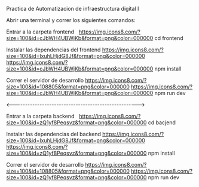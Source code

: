 Practica de Automatizacion de infraestructura digital I

Abrir una terminal y correr los siguientes comandos:

Entrar a la carpeta frontend <img src="https://img.icons8.com/?size=100&id=zRCxfHhAkOiL&format=png&color=000000" width="5px">
https://img.icons8.com/?size=100&id=cJbWH4UBWjKb&format=png&color=000000 cd frontend

Instalar las dependencias del frontend https://img.icons8.com/?size=100&id=IxuhLHjdG8Jf&format=png&color=000000
https://img.icons8.com/?size=100&id=cJbWH4UBWjKb&format=png&color=000000 npm install

Correr el servidor de desarrollo https://img.icons8.com/?size=100&id=108805&format=png&color=000000
https://img.icons8.com/?size=100&id=cJbWH4UBWjKb&format=png&color=000000 npm run dev

<---------------------------------------------------->

Entrar a la carpeta backend <img src="https://img.icons8.com/?size=100&id=zRCxfHhAkOiL&format=png&color=000000" width="5px">
https://img.icons8.com/?size=100&id=zQ1yf8Peqsvz&format=png&color=000000 cd bacjend

Instalar las dependencias del backend https://img.icons8.com/?size=100&id=IxuhLHjdG8Jf&format=png&color=000000
https://img.icons8.com/?size=100&id=zQ1yf8Peqsvz&format=png&color=000000 npm install

Correr el servidor de desarrollo https://img.icons8.com/?size=100&id=108805&format=png&color=000000
https://img.icons8.com/?size=100&id=zQ1yf8Peqsvz&format=png&color=000000 npm run dev
